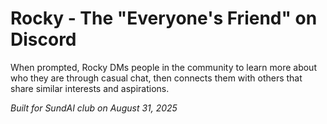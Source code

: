 # Rocky - The "Everyone's Friend" on Discord

When prompted, Rocky DMs people in the community to learn more about who they are through casual chat, then connects them with others that share similar interests and aspirations.

_Built for SundAI club on August 31, 2025_

